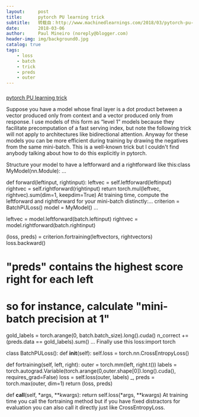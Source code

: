 ```yaml
---
layout:     post
title:      pytorch PU learning trick
subtitle:   转载自：http://www.machinedlearnings.com/2018/03/pytorch-pu-learning-trick.html
date:       2018-03-06
author:     Paul Mineiro (noreply@blogger.com)
header-img: img/background0.jpg
catalog: true
tags:
    - loss
    - batch
    - trick
    - preds
    - outer
---
```













### 
[pytorch PU learning trick](http://www.machinedlearnings.com/2018/03/pytorch-pu-learning-trick.html)


Suppose you have a model whose final layer is a dot product between a vector produced only from context and a vector produced only from response. I use models of this form as “level 1” models because they facilitate precomputation of a fast serving index, but note the following trick will not apply to architectures like bidirectional attention. Anyway for these models you can be more efficient during training by drawing the negatives from the same mini-batch. This is a well-known trick but I couldn't find anybody talking about how to do this explicitly in pytorch. 

Structure your model to have a leftforward and a rightforward like this:class MyModel(nn.Module):
...

 def forward(leftinput, rightinput):
 leftvec = self.leftforward(leftinput)
 rightvec = self.rightforward(rightinput)
 return torch.mul(leftvec, rightvec).sum(dim=1, keepdim=True)
At training time, compute the leftforward and rightforward for your mini-batch distinctly:...
criterion = BatchPULoss()
model = MyModel()
...

leftvec = model.leftforward(batch.leftinput)
rightvec = model.rightforward(batch.rightinput)

(loss, preds) = criterion.fortraining(leftvectors, rightvectors)
loss.backward()
# "preds" contains the highest score right for each left 
# so for instance, calculate "mini-batch precision at 1"
gold_labels = torch.arange(0, batch.batch_size).long().cuda()
n_correct += (preds.data == gold_labels).sum()
...
Finally use this loss:import torch

class BatchPULoss():
 def __init__(self):
 self.loss = torch.nn.CrossEntropyLoss()

 def fortraining(self, left, right):
 outer = torch.mm(left, right.t())
 labels = torch.autograd.Variable(torch.arange(0,outer.shape[0]).long().cuda(), 
 requires_grad=False)
 loss = self.loss(outer, labels)
 _, preds = torch.max(outer, dim=1)
 return (loss, preds)

 def __call__(self, *args, **kwargs):
 return self.loss(*args, **kwargs)
At training time you call the fortraining method but if you have fixed distractors for evaluation you can also call it directly just like CrossEntropyLoss.












